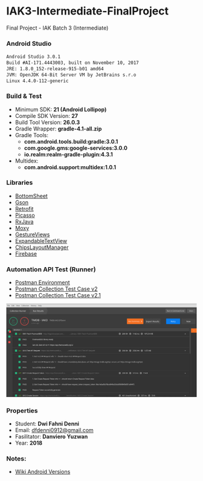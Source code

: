 # IAK3-Intermediate-FinalProject
Final Project - IAK Batch 3 (Intermediate)

### Android Studio
```
Android Studio 3.0.1
Build #AI-171.4443003, built on November 10, 2017
JRE: 1.8.0_152-release-915-b01 amd64
JVM: OpenJDK 64-Bit Server VM by JetBrains s.r.o
Linux 4.4.0-112-generic
```

### Build & Test
* Minimum SDK: **21 (Android Lollipop)**
* Compile SDK Version: **27**
* Build Tool Version: **26.0.3**
* Gradle Wrapper: **gradle-4.1-all.zip**
* Gradle Tools: 
  - **com.android.tools.build:gradle:3.0.1**
  - **com.google.gms:google-services:3.0.0**
  - **io.realm:realm-gradle-plugin:4.3.1**
* Multidex:
  - **com.android.support:multidex:1.0.1**

### Libraries
* [BottomSheet](https://github.com/michaelbel/BottomSheet)
* [Gson](https://github.com/google/gson)
* [Retrofit](https://github.com/square/retrofit)
* [Picasso](https://github.com/square/picasso)
* [RxJava](https://github.com/ReactiveX/RxJava)
* [Moxy](https://github.com/Arello-Mobile/Moxy)
* [GestureViews](https://github.com/alexvasilkov/GestureViews)
* [ExpandableTextView](https://github.com/Blogcat/Android-ExpandableTextView)
* [ChipsLayoutManager](https://github.com/BelooS/ChipsLayoutManager)
* [Firebase](https://firebase.google.com)

### Automation API Test (Runner)
* [Postman Environment](https://raw.githubusercontent.com/zeroc0d3/IAK3-Intermediate-FinalProject/master/postman/TMDB-IAK3_environment.json)
* [Postman Collection Test Case v2](https://raw.githubusercontent.com/zeroc0d3/IAK3-Intermediate-FinalProject/master/postman/TMDB-IAK3_v2.json)
* [Postman Collection Test Case v2.1](https://raw.githubusercontent.com/zeroc0d3/IAK3-Intermediate-FinalProject/master/postman/TMDB-IAK3_v2.1.json)

![Automation API](https://github.com/zeroc0d3/IAK3-Intermediate-FinalProject/blob/master/postman/postman_runner.png)
 
### Properties
* Student: **Dwi Fahni Denni**
* Email: <dfdenni0912@gmail.com>
* Fasilitator: **Danviero Yuzwan**
* Year: **2018**

### Notes:
* [Wiki Android Versions](https://en.wikipedia.org/wiki/Android_version_history)
